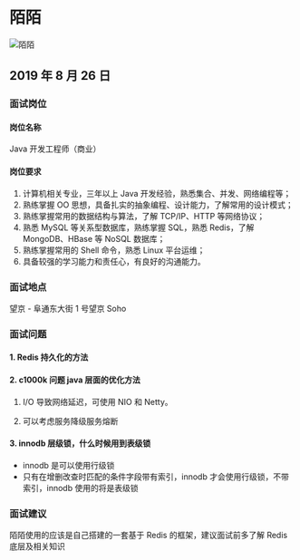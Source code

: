 # 陌陌

![陌陌](https://s2.ax1x.com/2020/01/07/l6D8W6.jpg)

## 2019 年 8 月 26 日

### 面试岗位

#### 岗位名称

Java 开发工程师（商业）

#### 岗位要求

1. 计算机相关专业，三年以上 Java 开发经验，熟悉集合、并发、网络编程等；
2. 熟练掌握 OO 思想，具备扎实的抽象编程、设计能力，了解常用的设计模式；
3. 熟练掌握常用的数据结构与算法，了解 TCP/IP、HTTP 等网络协议；
4. 熟悉 MySQL 等关系型数据库，熟练掌握 SQL，熟悉 Redis，了解 MongoDB、HBase 等 NoSQL 数据库；
5. 熟练掌握常用的 Shell 命令，熟悉 Linux 平台运维；
6. 具备较强的学习能力和责任心，有良好的沟通能力。

### 面试地点

望京 - 阜通东大街 1 号望京 Soho

### 面试问题

#### 1. Redis 持久化的方法


#### 2. c1000k 问题 java 层面的优化方法

1. I/O 导致网络延迟，可使用 NIO 和 Netty。

2. 可以考虑服务降级服务熔断

#### 3. innodb 层级锁，什么时候用到表级锁

- innodb 是可以使用行级锁
- 只有在增删改查时匹配的条件字段带有索引，innodb 才会使用行级锁，不带索引，innodb 使用的将是表级锁

### 面试建议

陌陌使用的应该是自己搭建的一套基于 Redis 的框架，建议面试前多了解 Redis 底层及相关知识



<comment/>
